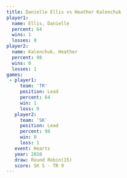 ```yaml
---
title: Danielle Ellis vs Heather Kalenchuk
player1:                  
  name: Ellis, Danielle   
  percent: 64             
  wins: 1                 
  losses: 0               
player2:                  
  name: Kalenchuk, Heather
  percent: 98             
  wins: 0                 
  losses: 1               
games:
 - player1:        
     team: 'TR'    
     position: Lead
     percent: 64   
     win: 1        
     loss: 0       
   player2:        
     team: 'SK'    
     position: Lead
     percent: 98   
     win: 0        
     loss: 1       
   event: Hearts        
   year: 2010           
   draw: Round Robin(15)
   score: SK 5 - TR 9   
---
```

